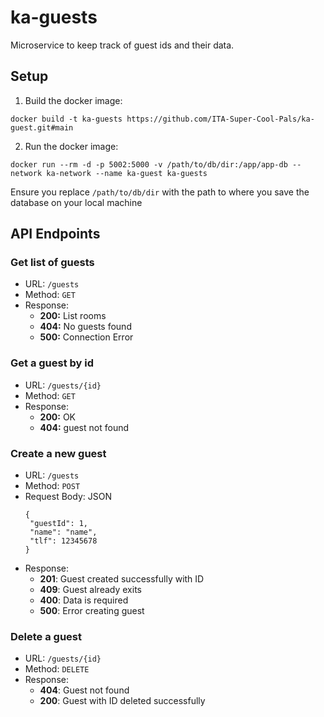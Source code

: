 # ka-guests

Microservice to keep track of guest ids and their data.

## Setup

1. Build the docker image:
```
docker build -t ka-guests https://github.com/ITA-Super-Cool-Pals/ka-guest.git#main
```

2. Run the docker image:
```
docker run --rm -d -p 5002:5000 -v /path/to/db/dir:/app/app-db --network ka-network --name ka-guest ka-guests
```
Ensure you replace `/path/to/db/dir` with the path to where you save the database on your local machine

## API Endpoints

### Get list of guests
- URL: `/guests`
- Method: `GET`
- Response:
  - **200:** List rooms
  - **404:** No guests found
  - **500:** Connection Error

### Get a guest by id
- URL: `/guests/{id}`
- Method: `GET`
- Response:
  - **200:** OK
  - **404:** guest not found

### Create a new guest
- URL: `/guests`
- Method: `POST`
- Request Body: JSON
   ```
   {
	"guestId": 1,
	"name": "name",
    "tlf": 12345678
   }
   ```
- Response:
  - **201**: Guest created successfully with ID
  - **409**: Guest already exits
  - **400**: Data is required
  - **500**: Error creating guest

### Delete a guest
- URL: `/guests/{id}`
- Method: `DELETE`
- Response:
  - **404**: Guest not found
  - **200**: Guest with ID deleted successfully
